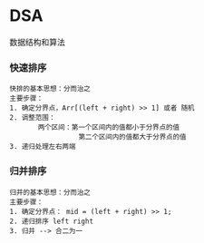 # DSA
数据结构和算法

### 快速排序
    快排的基本思想：分而治之
    主要步骤：
    1. 确定分界点，Arr[(left + right) >> 1] 或者 随机
    2. 调整范围：
           两个区间：第一个区间内的值都小于分界点的值
                     第二个区间内的值都大于分界点的值
    3. 递归处理左右两端
    
### 归并排序
    归并的基本思想：分而治之
    主要步骤：
    1. 确定分界点： mid = (left + right) >> 1;
    2. 递归排序 left right
    3. 归并 --> 合二为一
